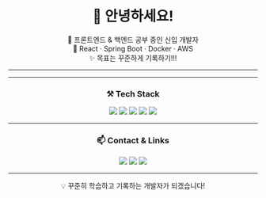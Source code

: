 <!-- 프로필 제목 -->
<h1 align="center">👋 안녕하세요!</h1>

<!-- 소개글 -->
<p align="center">
  🌱 프론트엔드 & 백엔드 공부 중인 신입 개발자<br>
  🚀 React · Spring Boot · Docker · AWS<br>
  ✨ 목표는 꾸준하게 기록하기!!! 
</p>

---



---

<!-- 기술 스택 아이콘 -->
<h3 align="center">⚒ Tech Stack</h3>
<p align="center">
  <!-- 아이콘 출처: https://simpleicons.org/ -->
  <img src="https://img.shields.io/badge/Java-007396?style=for-the-badge&logo=openjdk&logoColor=white" />
  <img src="https://img.shields.io/badge/SpringBoot-6DB33F?style=for-the-badge&logo=springboot&logoColor=white" />
  <img src="https://img.shields.io/badge/React-61DAFB?style=for-the-badge&logo=react&logoColor=black" />
  <img src="https://img.shields.io/badge/Docker-2496ED?style=for-the-badge&logo=docker&logoColor=white" />
  <img src="https://img.shields.io/badge/AWS-232F3E?style=for-the-badge&logo=amazonaws&logoColor=white" />
</p>

---

<!-- 연락 / 링크 -->
<h3 align="center">📫 Contact & Links</h3>
<p align="center">
  <a href="mailto:your_email@gmail.com"><img src="https://img.shields.io/badge/Gmail-D14836?style=for-the-badge&logo=gmail&logoColor=white" /></a>
  <a href="https://your-portfolio.com"><img src="https://img.shields.io/badge/Portfolio-000000?style=for-the-badge&logo=About.me&logoColor=white" /></a>
  <a href="https://your-blog.com"><img src="https://img.shields.io/badge/Blog-FF5722?style=for-the-badge&logo=blogger&logoColor=white" /></a>
</p>

---

<!-- 푸터 -->
<p align="center">
  💡 꾸준히 학습하고 기록하는 개발자가 되겠습니다!  
</p>
